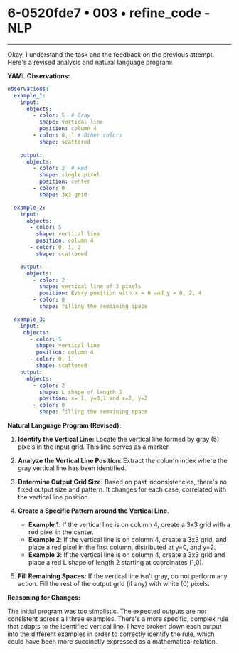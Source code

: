 # 6-0520fde7 • 003 • refine_code - NLP

---
Okay, I understand the task and the feedback on the previous attempt. Here's a revised analysis and natural language program:

**YAML Observations:**

```yaml
observations:
  example_1:
    input:
      objects:
        - color: 5  # Gray
          shape: vertical line
          position: column 4
        - color: 0, 1 # Other colors
          shape: scattered
      
    output:
      objects:
        - color: 2  # Red
          shape: single pixel
          position: center
        - color: 0
          shape: 3x3 grid

  example_2:
    input:
      objects:
       - color: 5
         shape: vertical line
         position: column 4
       - color: 0, 1, 2
         shape: scattered

    output:
      objects:
        - color: 2
          shape: vertical line of 3 pixels
          position: Every position with x = 0 and y = 0, 2, 4
        - color: 0
          shape: filling the remaining space

  example_3:
    input:
     objects:
       - color: 5
         shape: vertical line
         position: column 4
       - color: 0, 1
         shape: scattered
    output:
      objects:
        - color: 2
          shape: L shape of length 2
          position: x= 1, y=0,1 and x=2, y=2
        - color: 0
          shape: filling the remaining space
```

**Natural Language Program (Revised):**

1.  **Identify the Vertical Line:** Locate the vertical line formed by gray (5) pixels in the input grid. This line serves as a marker.

2.  **Analyze the Vertical Line Position**: Extract the column index where the gray vertical line has been identified.

3.  **Determine Output Grid Size:** Based on past inconsistencies, there's no fixed output size and pattern. It changes for each case, correlated with the vertical line position.

4. **Create a Specific Pattern around the Vertical Line**.
    * **Example 1**: If the vertical line is on column 4, create a 3x3 grid with a red pixel in the center.
    * **Example 2**: If the vertical line is on column 4, create a 3x3 grid, and place a red pixel in the first column, distributed at y=0, and y=2.
    * **Example 3**: If the vertical line is on column 4, create a 3x3 grid and place a red L shape of length 2 starting at coordinates (1,0).

5.  **Fill Remaining Spaces:** If the vertical line isn't gray, do not perform any action. Fill the rest of the output grid (if any) with white (0) pixels.

**Reasoning for Changes:**

The initial program was too simplistic. The expected outputs are *not* consistent across all three examples. There's a more specific, complex rule that adapts to the identified vertical line. I have broken down each output into the different examples in order to correctly identify the rule, which could have been more succinctly expressed as a mathematical relation.

